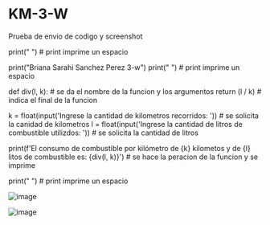 # KM-3-W
Prueba de envio de codigo y screenshot 

print(" ") # print imprime un espacio

print("Briana Sarahi Sanchez Perez 3-w")
print(" ") # print imprime un espacio

def div(l, k): # se da el nombre de la funcion y los argumentos
     return (l / k) # indica el final de la funcion 

k = float(input('Ingrese la cantidad de kilometros recorridos: ')) # se solicita la canidad de kilometros
l = float(input('Ingrese la cantidad de litros de combustible utilizdos: ')) # se solicita la cantidad de litros 

print(f'El consumo de combustible por kilómetro de {k} kilometos y de {l} litos de combustible es: {div(l, k)}') # se hace la peracion de la funcion y se imprime

print(" ") # print imprime un espacio

![image](https://github.com/user-attachments/assets/a7042321-7b7a-4454-9623-546e4ae4f4af)

![image](https://github.com/user-attachments/assets/a9ab415d-5ea2-4f84-902d-742bed150ae1)




